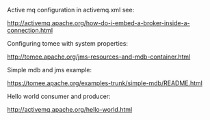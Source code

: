 Active mq configuration in activemq.xml see:

http://activemq.apache.org/how-do-i-embed-a-broker-inside-a-connection.html

Configuring tomee with system properties:

http://tomee.apache.org/jms-resources-and-mdb-container.html

Simple mdb and jms example:

https://tomee.apache.org/examples-trunk/simple-mdb/README.html

Hello world consumer and producer:

http://activemq.apache.org/hello-world.html
